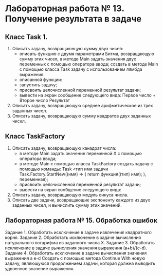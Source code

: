 # Лабораторная работа № 13. Получение результата в задаче

## Класс Task 1. 

1. Описать задачу, возвращаюнцую сумму двух чисел:
    * описать функцию с двумя параметрами Битма, возвращающую сумму этих чисел, в методе Main задать значения двух переменных с помощью оператора ввода; создать в методе Main с помощью класса Task задачу с использованием лямбда выражения
    * описанной функции:
    * запустить задачу;
    * присвоить целочисленной переменной результат задачи; 
    * вывести на экран сообщение следующего вида: Первое число + Второе число Результат
2. Описать задачу, возвращающую среднее арифметическое из трех заданных чисел.
3. Описать задачу, возвращающую сумму квадратов двух заданных чисел.

## Класс TaskFactory

1. Описать задачу, возвращающую канадрат числа:
    * в методе Main задать значение переменной Х с помощью оператора ввода; 
    * в методе Main с помощью класса TaskFactory создать задачу с помощью команды: 
        Task <тип ими задачи Task.Factory.StartNew((имя) => { return функция((тип) имя); ), переменная);
    * присвоить целочисленной переменной результат задачи; 
    * вывести на экран сообщение следующего вида:
2. Описать задачу, возвращающую модуль синуса числа.
3. Описать две задачи, возвращающие экспоненту каждого из двух заданных чисел, и вычислить сумму этих значений.

## Лабораторная работа № 15. Обработка ошибок

Задание 1. Обработать исключение в задаче извлечения квадратного корня.
Задание 2. Обработать исключение в задаче вычисления натурального логарифма из заданного числа Х. 
Задание 3. Обработать исключение в задаче вычисления значения выражения (a+b)/(c-d).
Задание 4. Обработать исключение в задаче вычисления значения выражения а e-d Создать с помощью метода Continue With новую задачу, являющуюся продолжением задачи, которая должна выводить удвоенное значение выражения.
